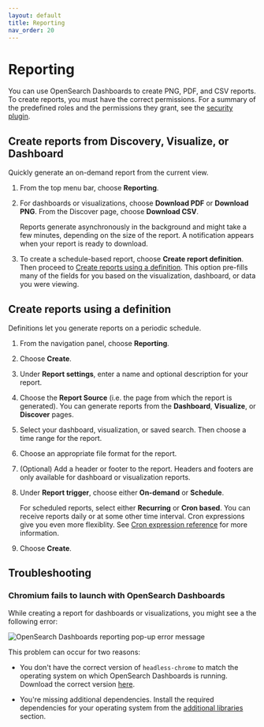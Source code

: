 ```yaml
---
layout: default
title: Reporting
nav_order: 20
---
```



# Reporting

You can use OpenSearch Dashboards to create PNG, PDF, and CSV reports. To create reports, you must have the correct permissions. For a summary of the predefined roles and the permissions they grant, see the [security plugin](../../security/access-control/users-roles/#predefined-roles).


## Create reports from Discovery, Visualize, or Dashboard

Quickly generate an on-demand report from the current view.

1. From the top menu bar, choose **Reporting**.
1. For dashboards or visualizations, choose **Download PDF** or **Download PNG**. From the Discover page, choose **Download CSV**.

   Reports generate asynchronously in the background and might take a few minutes, depending on the size of the report. A notification appears when your report is ready to download.

1. To create a schedule-based report, choose **Create report definition**. Then proceed to [Create reports using a definition](#create-reports-using-a-definition). This option pre-fills many of the fields for you based on the visualization, dashboard, or data you were viewing.


## Create reports using a definition

Definitions let you generate reports on a periodic schedule.

1. From the navigation panel, choose **Reporting**.
1. Choose **Create**.
1. Under **Report settings**, enter a name and optional description for your report.
1. Choose the **Report Source** (i.e. the page from which the report is generated). You can generate reports from the **Dashboard**, **Visualize**, or **Discover** pages.
1. Select your dashboard, visualization, or saved search. Then choose a time range for the report.
1. Choose an appropriate file format for the report.
1. (Optional) Add a header or footer to the report. Headers and footers are only available for dashboard or visualization reports.
1. Under **Report trigger**, choose either **On-demand** or **Schedule**.

   For scheduled reports, select either **Recurring** or **Cron based**. You can receive reports daily or at some other time interval. Cron expressions give you even more flexiblity. See [Cron expression reference](../../alerting/cron/) for more information.

1. Choose **Create**.

## Troubleshooting

### Chromium fails to launch with OpenSearch Dashboards

While creating a report for dashboards or visualizations, you might see a the following error:

![OpenSearch Dashboards reporting pop-up error message](../../images/reporting-error.png)

This problem can occur for two reasons:

- You don't have the correct version of `headless-chrome` to match the operating system on which OpenSearch Dashboards is running. Download the correct version [here](https://github.com/opensearch-project/dashboards-reports/releases/tag/chromium-1.12.0.0).

- You're missing additional dependencies. Install the required dependencies for your operating system from the [additional libraries](https://github.com/opensearch-project/dashboards-reports/blob/main/dashboards-reports/rendering-engine/headless-chrome/README.md#additional-libaries) section.
